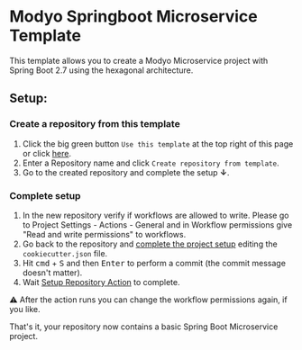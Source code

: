 # Modyo Springboot Microservice Template

This template allows you to create a Modyo Microservice project with Spring Boot 2.7 using the hexagonal architecture.

## Setup:

### Create a repository from this template
1. Click the big green button `Use this template` at the top right of this page or click <a href="../../generate">here</a>.
2. Enter a Repository name and click `Create repository from template`.
3. Go to the created repository and complete the setup **&darr;**.

### Complete setup
1. In the new repository verify if workflows are allowed to write. Please go to Project Settings - Actions - General and in Workflow permissions give "Read and write permissions" to workflows.
1. Go back to the repository and <a href="../../edit/master/cookiecutter.json">complete the project setup</a> editing the `cookiecutter.json` file. 
1. Hit <kbd>cmd</kbd> + <kbd>S</kbd> and then <kbd>Enter</kbd> to perform a commit (the commit message doesn't matter).
1. Wait <a href="../../actions">Setup Repository Action</a> to complete.

:warning: After the action runs you can change the workflow permissions again, if you like.

That's it, your repository now contains a basic Spring Boot Microservice project.

